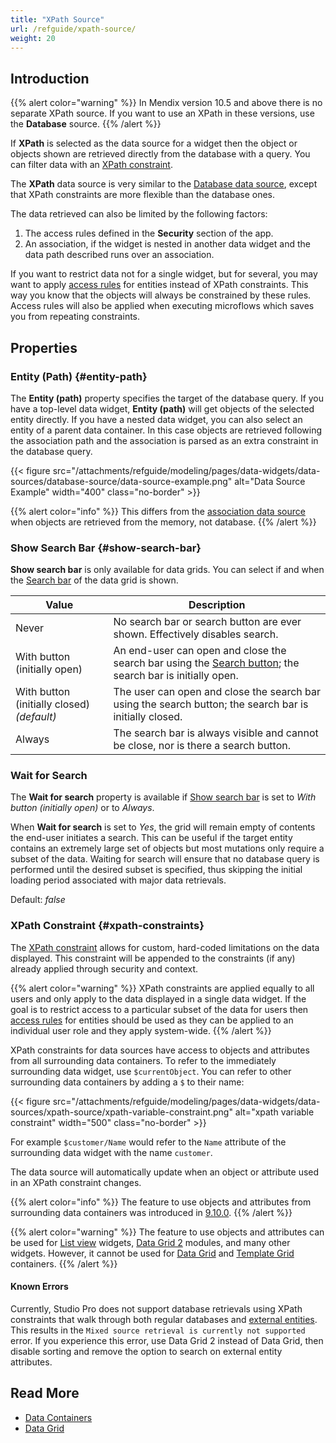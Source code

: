 ```yaml
---
title: "XPath Source"
url: /refguide/xpath-source/
weight: 20
---
```


## Introduction

{{% alert color="warning" %}}
In Mendix version 10.5 and above there is no separate XPath source. If you want to use an XPath in these versions, use the **Database** source.
{{% /alert %}}

If **XPath** is selected as the data source for a widget then the object or objects shown are retrieved directly from the database with a query. You can filter data with an [XPath constraint](#xpath-constraints).  

The **XPath** data source is very similar to the [Database data source](/refguide/database-source/), except that XPath constraints are more flexible than the database ones. 

The data retrieved can also be limited by the following factors:

1. The access rules defined in the **Security** section of the app.
2. An association, if the widget is nested in another data widget and the data path described runs over an association.

If you want to restrict data not for a single widget, but for several, you may want to apply [access rules](/refguide/access-rules/) for entities instead of XPath constraints. This way you know that the objects will always be constrained by these rules. Access rules will also be applied when executing microflows which saves you from repeating constraints.

## Properties

### Entity (Path) {#entity-path}

The **Entity (path)** property specifies the target of the database query. If you have a top-level data widget, **Entity (path)** will get objects of the selected entity directly. If you have a nested data widget, you can also select an entity of a parent data container. In this case objects are retrieved following the association path and the association is parsed as an extra constraint in the database query. 

{{< figure src="/attachments/refguide/modeling/pages/data-widgets/data-sources/database-source/data-source-example.png" alt="Data Source Example"   width="400"  class="no-border" >}}

{{% alert color="info" %}}
This differs from the [association data source](/refguide/association-source/) when objects are retrieved from the memory, not database.
{{% /alert %}}

### Show Search Bar {#show-search-bar}

**Show search bar** is only available for data grids. You can select if and when the [Search bar](/refguide/search-bar/) of the data grid is shown.

| Value                          | Description                                                  |
| ------------------------------ | ------------------------------------------------------------ |
| Never                          | No search bar or search button are ever shown. Effectively disables search. |
| With button (initially open)   | An end-user can open and close the search bar using the [Search button](/refguide/control-bar/#search-button); the search bar is initially open. |
| With button (initially closed)  *(default)* | The user can open and close the search bar using the search button; the search bar is initially closed. |
| Always                         | The search bar is always visible and cannot be close, nor is there a search button. |

### Wait for Search

The **Wait for search** property is available if [Show search bar](#show-search-bar) is set to *With button (initially open)* or to *Always*. 

When **Wait for search** is set to *Yes*, the grid will remain empty of contents the end-user initiates a search. This can be useful if the target entity contains an extremely large set of objects but most mutations only require a subset of the data. Waiting for search will ensure that no database query is performed until the desired subset is specified, thus skipping the initial loading period associated with major data retrievals.

Default: *false*

### XPath Constraint {#xpath-constraints}

The [XPath constraint](/refguide/xpath-constraints/) allows for custom, hard-coded limitations on the data displayed. This constraint will be appended to the constraints (if any) already applied through security and context.

{{% alert color="warning" %}}
XPath constraints are applied equally to all users and only apply to the data displayed in a single data widget. If the goal is to restrict access to a particular subset of the data for users then [access rules](/refguide/access-rules/) for entities should be used as they can be applied to an individual user role and they apply system-wide.
{{% /alert %}}

XPath constraints for data sources have access to objects and attributes from all surrounding data containers. To refer to the immediately surrounding data widget, use `$currentObject`. You can refer to other surrounding data containers by adding a `$` to their name:

{{< figure src="/attachments/refguide/modeling/pages/data-widgets/data-sources/xpath-source/xpath-variable-constraint.png" alt="xpath variable constraint"   width="500"  class="no-border" >}}

For example `$customer/Name` would refer to the `Name` attribute of the surrounding data widget with the name `customer`.

The data source will automatically update when an object or attribute used in an XPath constraint changes.

{{% alert color="info" %}}
The feature to use objects and attributes from surrounding data containers was introduced in [9.10.0](/releasenotes/studio-pro/9.10/).
{{% /alert %}}

{{% alert color="warning" %}}
The feature to use objects and attributes can be used for [List view](/refguide/list-view/) widgets, [Data Grid 2](/appstore/modules/data-grid-2/) modules, and many other widgets. However, it cannot be used for [Data Grid](/refguide/data-grid/) and [Template Grid](/refguide/template-grid/) containers.
{{% /alert %}}

#### Known Errors

Currently, Studio Pro does not support database retrievals using XPath constraints that walk through both regular databases and [external entities](/refguide/external-entities/). This results in the `Mixed source retrieval is currently not supported` error. If you experience this error, use Data Grid 2 instead of Data Grid, then disable sorting and remove the option to search on external entity attributes.

## Read More

* [Data Containers](/refguide/data-widgets/)
* [Data Grid](/refguide/data-grid/)

